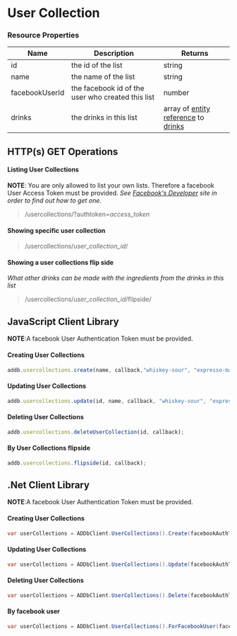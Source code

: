 ﻿User Collection
===============

### Resource Properties
<table>
    <thead>
        <tr>
            <th>Name</th>
            <th>Description</th>
            <th>Returns</th>
        </tr>
    </thead>
    <tbody>
        <tr>
            <td>id</td>
            <td>the id of the list</td>
            <td>string</td>
        </tr>
        <tr>
            <td>name</td>
            <td>the name of the list</td>
            <td>string</td>
        </tr>
        <tr>
            <td>facebookUserId</td>
            <td>the facebook id of the user who created this list</td>
            <td>number</td>
        </tr>
        <tr>
            <td>drinks</td>
            <td>the drinks in this list</td>
            <td>array of <a href="/drinks-api/docs/v1/general/entity-reference">entity reference</a> to <a href="/drinks-api/docs/v1/drinks">drinks</a></td>
        </tr>
    </tbody>
</table>

## HTTP(s) GET Operations
#### Listing User Collections
**NOTE**: You are only allowed to list your own lists. Therefore a facebook User Access Token must be provided.
*See [Facebook's Developer](https://developers.facebook.com/) site in order to find out how to get one.*

> /usercollections/?authtoken=*access_token*

#### Showing specific user collection

> /usercollections/*user_collection_id*/

#### Showing a user collections flip side
*What other drinks can be made with the ingredients from the drinks in this list*

> /usercollections/*user_collection_id*/flipside/


## JavaScript Client Library
**NOTE**:A facebook User Authentication Token must be provided.

#### Creating User Collections

``` js
addb.usercollections.create(name, callback,"whiskey-sour", "expresso-martini"); 
```

#### Updating User Collections

``` js
addb.usercollections.update(id, name, callback, "whiskey-sour", "expresso-martini"); 
```

#### Deleting User Collections 

``` js
addb.usercollections.deleteUserCollection(id, callback);
```

#### By User Collections flipside

``` js
addb.usercollections.flipside(id, callback);
```


## .Net Client Library
**NOTE**:A facebook User Authentication Token must be provided.

#### Creating User Collections  

``` csharp
var userCollections = ADDbClient.UserCollections().Create(facebookAuthToken, listName, "whiskey-sour", "expresso-martini");
```

#### Updating User Collections  

``` csharp
var userCollections = ADDbClient.UserCollections().Update(facebookAuthToken, listId, name, "whiskey-sour", "expresso-martini");
```

#### Deleting User Collections  

``` csharp
var userCollections = ADDbClient.UserCollections().Delete(facebookAuthToken, listId);
```

#### By facebook user

``` csharp
var userCollections = ADDbClient.UserCollections().ForFacebookUser(facebookAuthToken);
```
